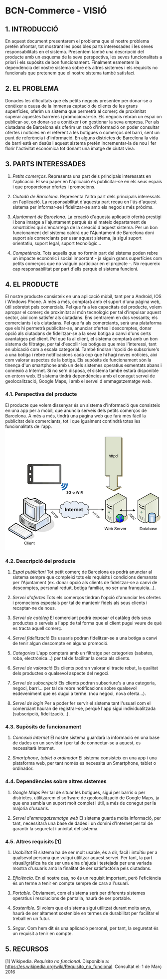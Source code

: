 ﻿# BCN-Commerce - VISIÓ #
## 1. INTRODUCCIÓ ##
En aquest document presentarem el problema que el nostre problema pretén afrontar, tot mostrant les possibles parts interessades i les seves responsabilitats en el sistema. Presentem també una descripció del producte amb un esquema de la seva perspectiva, les seves funcionalitats a priori i els supòsits de bon funcionament. Finalment esmentem la dependència del nostre sistema sobre els altres sistemes i els requisits no funcionals que pretenem que el nostre sistema també satisfaci.

## 2. EL PROBLEMA ##
Donades les dificultats que els petits negocis presenten per donar-se a conèixer a causa de la immensa captació de clients de les grans superfícies, oferim un sistema que permetrà al comerç de proximitat superar aquestes barreres i promocionar-se.
Els negocis rebran un espai on publicar-se, on donar-se a conèixer i on gestionar la seva empresa.
Per als ciutadans de Barcelona els oferim un racó d'informació on poder consultar ofertes i notícies en el referent a les botigues o comerços del barri, sent un punt de referència i d'informació.
En alguns districtes de Barcelona la vida de barri està en desús i aquest sistema pretén incrementar-la de nou i fer florir l'activitat econòmica tot donant una imatge de ciutat viva.

## 3. PARTS INTERESSADES ##
1. *Petits comerços*.
Representa una part dels principals interessats en l'aplicació.
El seu paper en l'aplicació és publicitar-se en els seus espais i que proporcionar ofertes i promocions.

2. *Ciutadà de Barcelona*.
Representa l'altra part dels principals interessats en l'aplicació.
La responsabilitat d'aquesta part recau en l'ús d'aquest sistema per informar-se i fidelitzar-se amb els negocis més pròxims.

3. *Ajuntament de Barcelona*.
La creació d'aquesta aplicació oferirà prestigi i bona imatge a l'ajuntament perquè és el mateix departament de *smartcities* qui s'encarrega de la creació d'aquest sistema.
Per un bon funcionament del sistema caldrà que l'Ajuntament de Barcelona doni suport als comerciants per usar aquest sistema, ja sigui suport orientatiu, suport legal, suport tecnològic...

4. *Competència*.
Tots aquells que no formin part del sistema poden rebre un impacte econòmic i social important - ja siguin grans superfícies com petits comerços que no vulguin participar en el projecte -.
No requereix cap responsabilitat per part d'ells perquè el sistema funcioni.

## 4. EL PRODUCTE ##
El nostre producte consisteix en una aplicació mòbil, tant per a Android, IOS i Windows Phone. A més a més, comptarà amb el suport d'una pàgina web, útil sobretot pels comercials.
Pel que fa a les capacitats del producte, volem apropar el comerç de proximitat al món tecnològic per tal d'impulsar aquest sector, així com satisfer als ciutadans. Ens centrarem en dos vessants; els comerciants i els ciutadans.
Pel que fa als comerciants, serà una plataforma que els hi permetrà publicitar-se, anunciar ofertes i descomptes, donar opció als
ciutadans de fidelitzar-se a la seva botiga a canvi d'uns certs avantatges pel client.
Pel que fa al client, el sistema comptarà amb un bon sistema de filtratge, per tal d'escollir les botigues que més l'interessi, tant en ubicació com a escala categorial.
També tindran l'opció de subscriure's a una botiga i rebre notificacions cada cop que hi hagi noves notícies, així com valorar aspectes de la botiga.
Els supòsits de funcionament són la tinença d'un smartphone amb un dels sistemes operatius esmentats abans i connexió a Internet. Si no se'n disposa, el sistema també estarà disponible en entorn web.
El sistema tindrà dependències amb el conegut servei de geolocalització, Google Maps, i amb el servei d'emmagatzematge web.

### 4.1. Perspectiva del producte ###
El producte que volem dissenyar és un sistema d'informació que consisteix en una app per a mòbil, que anuncia serveis dels petits comerços de Barcelona. A més a més, tindrà una pàgina web que farà més fàcil la publicitat dels comerciants, tot i que igualment contindrà totes les funcionalitats de l'app.
![Esquema de l'arquitectura del sistema](img/architecture.gif "Esquema de l'arquitectura del sistema")

### 4.2. Descripció del producte ###
1. *Espai publicitari*
Tot petit comerç de Barcelona es podrà anunciar al sistema sempre que compleixi tots els requisits i condicions demanats per l'Ajuntament (ex. donar opció als clients de fidelitzar-se a canvi de descomptes, personal reduït, botiga familiar, no ser una franquícia...).

2. *Servei d'ofertes*
Tots els comerços tindran l'opció d'anunciar les ofertes i promocions especials per tal de mantenir fidels als seus clients i recaptar-ne de nous.

3. *Servei de catàleg*
El comerciant podrà exposar el catàleg dels seus productes o serveis a l'app de tal forma que el client pugui veure de què es tracta aquell comerç.

4. *Servei fidelització*
Els usuaris podran fidelitzar-se a una botiga a canvi de tenir algun descompte en alguna promoció.

5. *Categories*
L'app comptarà amb un filtratge per categories (sabates, roba, electrònica...) per tal de facilitar la cerca als clients.

6. *Servei de valoració*
Els clients podran valorar el tracte rebut, la qualitat dels productes o qualsevol aspecte del negoci.

7. *Servei de subscripció*
Els clients podran subscriure's a una categoria, negoci, barri... per tal de rebre notificacions sobre qualsevol esdeveniment que es dugui a terme. (nou negoci, nova oferta...).

8. *Servei de login*
Per a poder fer servir el sistema tant l'usuari com el comerciant hauran de registrar-se, perquè l'app sigui individualitzada (subscripció, fidelització...).

### 4.3. Supòsits de funcionament ###
1. *Connexió Internet*
El nostre sistema guardarà la informació en una base de dades en un servidor i per tal de connectar-se a aquest, es necessitarà Internet.

2. *Smartphone, tablet o ordinador*
El sistema consisteix en una app i una plataforma web, per tant només es necessita un Smartphone, tablet o ordinador.

### 4.4. Dependències sobre altres sistemes ###

1. *Google Maps*
Per tal de situar les botigues, sigui per barris o per districtes, utilitzarem el software de geolocalització de Google Maps, ja que ens sembla un suport molt complet i útil, a més de conegut per la majoria d'usuaris.

2. *Servei d'emmagatzematge web*
El sistema guarda molta informació, per tant, necessitarà una base de dades i un domini d'Internet per tal de garantir la seguretat i unicitat del sistema.

### 4.5. Altres requisits [1]
1. *Usabilitat*
El sistema ha de ser molt usable, és a dir, fàcil i intuïtiu per a qualsevol persona que vulgui utilitzar aquest servei. Per tant, la part visual/gràfica ha de ser una eina d'ajuda i testejada per una variada mostra d'usuaris amb la finalitat de ser satisfactòria pels ciutadans.

2. *Eficiència*.
En el nostre cas, no és un requisit important, però l'eficiència és un terme a tenir en compte sempre de cara a l'usuari.

3. *Portable*.
Òbviament, com el sistema serà per diferents sistemes operatius i resolucions de pantalla, haurà de ser portable.

4. *Sostenible*.
Si volem que el sistema sigui utilitzat durant molts anys, haurà de ser altament sostenible en termes de durabilitat per facilitar el treball en un futur.

5. *Segur*.
Com hem dit és una aplicació personal, per tant, la seguretat és un requisit a tenir en compte.

## 5. RECURSOS ##

[1] Wikipedia. *Requisito no funcional*. Disponible a: https://es.wikipedia.org/wiki/Requisito_no_funcional. Consultat el: 1 de Març 2016

